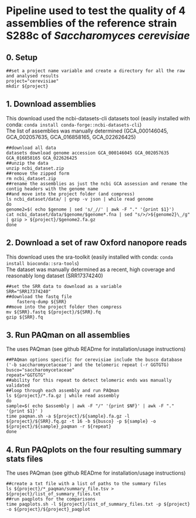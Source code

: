 # Pipeline used to test the quality of 4 assemblies of the reference strain S288c of _Saccharomyces cerevisiae_


## 0. Setup

    ##set a project name variable and create a directory for all the raw and analysed results
    project="cerevisiae"
    mkdir ${project}


## 1. Download assemblies
This download used the ncbi-datasets-cli datasets tool (easily installed with conda: `conda install conda-forge::ncbi-datasets-cli`) <br/>
The list of assemblies was manually determined (GCA_000146045, GCA_002057635, GCA_016858165, GCA_022626425)

    ##download all data
    datasets download genome accession GCA_000146045 GCA_002057635 GCA_016858165 GCA_022626425
    ##unzip the data
    unzip ncbi_dataset.zip
    ##remove the zipped form
    rm ncbi_dataset.zip
    ##rename the assemblies as just the ncbi GCA assession and rename the contig headers with the genome name
    ##and move into the project folder (and compress)
    ls ncbi_dataset/data/ | grep -v json | while read genome
    do
    genome2=$( echo $genome | sed 's/_//' | awk -F "." '{print $1}')
    cat ncbi_dataset/data/$genome/$genome*.fna | sed "s/>/>${genome2}\_/g" | gzip > ${project}/$genome2.fa.gz
    done
 
## 2. Download a set of raw Oxford nanopore reads
This download uses the sra-toolkit (easily installed with conda: `conda install bioconda::sra-tools`) <br/>
The dataset was manually determined as a recent, high coverage and reasonably long dataset (SRR17374240)

    ##set the SRR data to download as a variable
    SRR="SRR17374240"
    ##download the fastq file
        fasterq-dump ${SRR}
    ##move into the project folder then compress
    mv ${SRR}.fastq ${project}/${SRR}.fq
    gzip ${SRR}.fq


## 3. Run PAQman on all assemblies
The uses PAQman (see github READme for installation/usage instructions)

    ##PAQman options specific for cerevisiae include the busco database ('-b saccharomycetaceae') and the telomeric repeat (-r GGTGTG)
    busco="saccharomycetaceae"
    repeat="GGTGTG"
    ##ability for this repeat to detect telomeric ends was manually validated
    ##loop through each assembly and run PAQman
    ls ${project}/*.fa.gz | while read assembly
    do
    sample=$( echo $assembly | awk -F "/" '{print $NF}' | awk -F "." '{print $1}' )
    time paqman.sh -a ${project}/${sample}.fa.gz -l ${project}/${SRR}.fq.gz -t 16 -b ${busco} -p ${sample} -o ${project}/${sample}_paqman -r ${repeat}
    done


## 4. Run PAQplots on the four resulting summary stats files
The uses PAQman (see github READme for installation/usage instructions)

    ##create a txt file with a list of paths to the summary files
    ls ${project}/*_paqman/summary_file.tsv > ${project}/list_of_summary_files.txt
    ##run paqplots for the comparisons
    time paqplots.sh -l ${project}/list_of_summary_files.txt -p ${project} -o ${project}/${project}_paqplot
  
